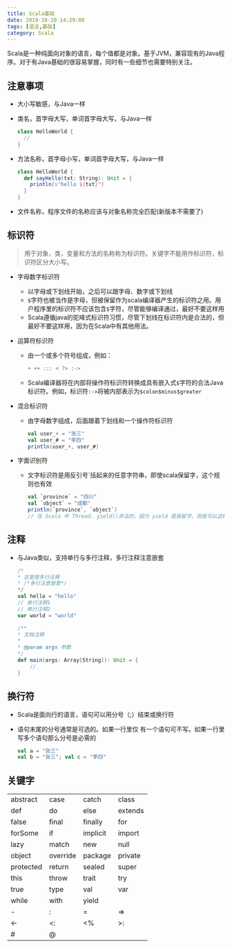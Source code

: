 ```yaml
---
title: Scala基础
date: 2019-10-20 14:29:00
tags: [语法,基础]
category: Scala
---
```


Scala是一种纯面向对象的语言，每个值都是对象。基于JVM，兼容现有的Java程序。对于有Java基础的很容易掌握，同时有一些细节也需要特别关注。

## 注意事项

- 大小写敏感，与Java一样

- 类名，首字母大写，单词首字母大写，与Java一样

  ```scala
  class HelloWorld {
  	//
  }
  ```

- 方法名称，首字母小写，单词首字母大写，与Java一样

  ```scala
  class HelloWorld {
    def sayHello(txt: String): Unit = {
      println(s"hello ${txt}")
    }
  }
  ```

- 文件名称，程序文件的名称应该与对象名称完全匹配(新版本不需要了)

## 标识符

> 用于对象，类，变量和方法的名称称为标识符。关键字不能用作标识符，标识符区分大小写。

- 字母数字标识符

  - 以字母或下划线开始，之后可以跟字母、数字或下划线
  - `$`字符也被当作是字母，但被保留作为scala编译器产生的标识符之用。用户程序里的标识符不应该包含`$`字符，尽管能够编译通过，最好不要这样用
  - Scala遵循java的驼峰式标识符习惯，尽管下划线在标识符内是合法的，但最好不要这样用，因为在Scala中有其他用法。

- 运算符标识符

  - 由一个或多个符号组成，例如：

    ```scala
    + ++ ::: < ?> :->
    ```

  - Scala编译器将在内部将操作符标识符转换成具有嵌入式`$`字符的合法Java标识符。例如，标识符`:->`将被内部表示为`$colon$minus$greater`

- 混合标识符

  - 由字母数字组成，后面跟着下划线和一个操作符标识符

    ```scala
    val user_+ = "张三"
    val user_# = "李四"
    println(user_+, user_#)
    ```

- 字面识别符

  - 文字标识符是用反引号`括起来的任意字符串，即使scala保留字，这个规则也有效

    ```scala
    val `province` = "四川"
    val `object` = "成都"
    println(`province`, `object`)
    // 在 Scala 中 Thread. yield()非法的，因为 yield 是保留字。但是可以这样调用：Thread.`yield`()
    ```

## 注释

- 与Java类似，支持单行与多行注释，多行注释注意嵌套

  ```scala
  /*
  * 这里是多行注释
  * /*多行注意嵌套*/
  */
  val hello = "hello"
  // 单行注释1
  // 单行注释2
  var world = "world"
  
  /**
  * 文档注释
  *
  * @param args 参数
  */
  def main(args: Array[String]): Unit = {
      //
  }
  ```

## 换行符

- Scala是面向行的语言，语句可以用分号（;）结束或换行符

- 语句末尾的分号通常是可选的。如果一行里仅 有一个语句可不写。如果一行里写多个语句那么分号是必需的

  ```scala
  val a = "张三"
  val b = "张三"; val c = "李四"
  ```

## 关键字

|           |          |          |         |
| --------- | -------- | -------- | ------- |
| abstract  | case     | catch    | class   |
| def       | do       | else     | extends |
| false     | final    | finally  | for     |
| forSome   | if       | implicit | import  |
| lazy      | match    | new      | null    |
| object    | override | package  | private |
| protected | return   | sealed   | super   |
| this      | throw    | trait    | try     |
| true      | type     | val      | var     |
| while     | with     | yield    |         |
| -         | :        | =        | =>      |
| <-        | <:       | <%       | >:      |
| #         | @        |          |         |



